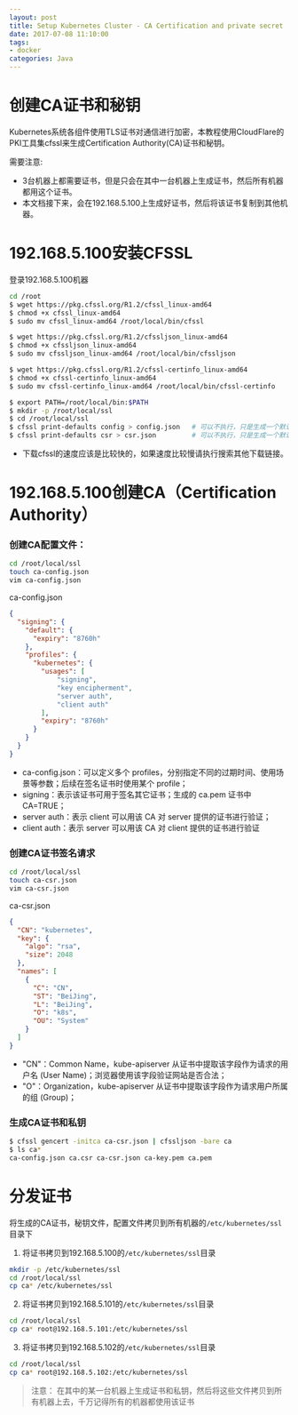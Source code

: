 ```yaml
---
layout: post
title: Setup Kubernetes Cluster - CA Certification and private secret
date: 2017-07-08 11:10:00
tags:
- docker
categories: Java
---
```


# 创建CA证书和秘钥

Kubernetes系统各组件使用TLS证书对通信进行加密，本教程使用CloudFlare的PKI工具集cfssl来生成Certification Authority(CA)证书和秘钥。    

需要注意:
* 3台机器上都需要证书，但是只会在其中一台机器上生成证书，然后所有机器都用这个证书。
* 本文档接下来，会在192.168.5.100上生成好证书，然后将该证书复制到其他机器。

# 192.168.5.100安装CFSSL
登录192.168.5.100机器

```bash
cd /root
$ wget https://pkg.cfssl.org/R1.2/cfssl_linux-amd64
$ chmod +x cfssl_linux-amd64
$ sudo mv cfssl_linux-amd64 /root/local/bin/cfssl

$ wget https://pkg.cfssl.org/R1.2/cfssljson_linux-amd64
$ chmod +x cfssljson_linux-amd64
$ sudo mv cfssljson_linux-amd64 /root/local/bin/cfssljson

$ wget https://pkg.cfssl.org/R1.2/cfssl-certinfo_linux-amd64
$ chmod +x cfssl-certinfo_linux-amd64
$ sudo mv cfssl-certinfo_linux-amd64 /root/local/bin/cfssl-certinfo

$ export PATH=/root/local/bin:$PATH
$ mkdir -p /root/local/ssl
$ cd /root/local/ssl
$ cfssl print-defaults config > config.json   # 可以不执行，只是生成一个默认的模板 
$ cfssl print-defaults csr > csr.json         # 可以不执行，只是生成一个默认的模板
```
* 下载cfssl的速度应该是比较快的，如果速度比较慢请执行搜索其他下载链接。

<!-- more -->

# 192.168.5.100创建CA（Certification Authority）
### 创建CA配置文件：
```bash
cd /root/local/ssl
touch ca-config.json
vim ca-config.json
```

ca-config.json
```json
{
  "signing": {
    "default": {
      "expiry": "8760h"
    },
    "profiles": {
      "kubernetes": {
        "usages": [
            "signing",
            "key encipherment",
            "server auth",
            "client auth"
        ],
        "expiry": "8760h"
      }
    }
  }
}
```

* ca-config.json：可以定义多个 profiles，分别指定不同的过期时间、使用场景等参数；后续在签名证书时使用某个 profile；
* signing：表示该证书可用于签名其它证书；生成的 ca.pem 证书中 CA=TRUE；
* server auth：表示 client 可以用该 CA 对 server 提供的证书进行验证；
* client auth：表示 server 可以用该 CA 对 client 提供的证书进行验证

### 创建CA证书签名请求
```bash
cd /root/local/ssl
touch ca-csr.json
vim ca-csr.json
```
ca-csr.json
```json
{
  "CN": "kubernetes",
  "key": {
    "algo": "rsa",
    "size": 2048
  },
  "names": [
    {
      "C": "CN",
      "ST": "BeiJing",
      "L": "BeiJing",
      "O": "k8s",
      "OU": "System"
    }
  ]
}
```

* "CN"：Common Name，kube-apiserver 从证书中提取该字段作为请求的用户名 (User Name)；浏览器使用该字段验证网站是否合法；
* "O"：Organization，kube-apiserver 从证书中提取该字段作为请求用户所属的组 (Group)；

### 生成CA证书和私钥
```bash
$ cfssl gencert -initca ca-csr.json | cfssljson -bare ca
$ ls ca*
ca-config.json ca.csr ca-csr.json ca-key.pem ca.pem
```

# 分发证书
将生成的CA证书，秘钥文件，配置文件拷贝到所有机器的`/etc/kubernetes/ssl`目录下        
1. 将证书拷贝到192.168.5.100的`/etc/kubernetes/ssl`目录
```bash
mkdir -p /etc/kubernetes/ssl
cd /root/local/ssl
cp ca* /etc/kubernetes/ssl
```
2. 将证书拷贝到192.168.5.101的`/etc/kubernetes/ssl`目录
```bash
cd /root/local/ssl
cp ca* root@192.168.5.101:/etc/kubernetes/ssl
```
3. 将证书拷贝到192.168.5.102的`/etc/kubernetes/ssl`目录
```bash
cd /root/local/ssl
cp ca* root@192.168.5.102:/etc/kubernetes/ssl
```

> 注意： 在其中的某一台机器上生成证书和私钥，然后将这些文件拷贝到所有机器上去，千万记得所有的机器都使用该证书


